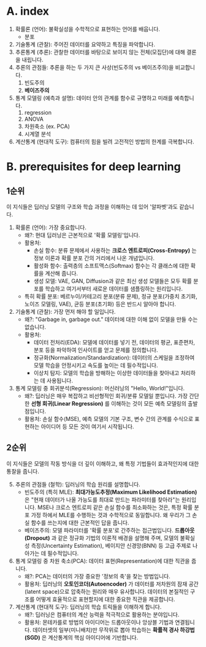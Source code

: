 # A. index

1. 확률론 (언어): 불확실성을 수학적으로 표현하는 언어를 배웁니다.
    - 분포
2. 기술통계 (관찰): 주어진 데이터를 요약하고 특징을 파악합니다.
3. 추론통계 (추론): 관찰한 데이터를 바탕으로 보이지 않는 전체(모집단)에 대해 결론을 내립니다.
4. 추론의 관점들: 추론을 하는 두 가지 큰 사상(빈도주의 vs 베이즈주의)을 비교합니다.
    1. 빈도주의
    2. **베이즈주의**
5. 통계 모델링 (예측과 설명): 데이터 안의 관계를 함수로 규명하고 미래를 예측합니다.
    1. regression
    2. ANOVA
    3. 차원축소 (ex. PCA)
    4. 시계열 분석 
6. 계산통계 (현대적 도구): 컴퓨터의 힘을 빌려 고전적인 방법의 한계를 극복합니다.


# B. prerequisites for deep learning 

## 1순위
이 지식들은 딥러닝 모델의 구조와 학습 과정을 이해하는 데 있어 '알파벳'과도 같습니다.

1. 확률론 (언어): 가장 중요합니다.
    - 왜?: 현대 딥러닝은 근본적으로 '확률 모델링'입니다.
    - 활용처:
        - 손실 함수: 분류 문제에서 사용하는 **크로스 엔트로피(Cross-Entropy)** 는 정보 이론과 확률 분포 간의 거리에서 나온 개념입니다.
        - 활성화 함수: 출력층의 소프트맥스(Softmax) 함수는 각 클래스에 대한 확률을 계산해 줍니다.
        - 생성 모델: VAE, GAN, Diffusion과 같은 최신 생성 모델들은 모두 확률 분포를 학습하고 여기서부터 새로운 데이터를 샘플링하는 원리입니다.
    - 특히 확률 분포: 베르누이/카테고리 분포(분류 문제), 정규 분포(가중치 초기화, 노이즈 모델링, VAE), 균등 분포(초기화) 등은 반드시 알아야 합니다.
2. 기술통계 (관찰): 가장 먼저 해야 할 일입니다.
    - 왜?: "Garbage in, garbage out." 데이터에 대한 이해 없이 모델을 만들 수는 없습니다.
    - 활용처:
        - 데이터 전처리(EDA): 모델에 데이터를 넣기 전, 데이터의 평균, 표준편차, 분포 등을 파악하여 인사이트를 얻고 문제를 정의합니다.
        - 정규화(Normalization/Standardization): 데이터의 스케일을 조정하여 모델 학습을 안정시키고 속도를 높이는 데 필수적입니다.
        - 이상치 탐지: 모델의 학습을 방해하는 이상한 데이터들을 찾아내고 처리하는 데 사용됩니다.
3. 통계 모델링 중 회귀분석(Regression): 머신러닝의 "Hello, World!"입니다.
    - 왜?: 딥러닝은 매우 복잡하고 비선형적인 회귀/분류 모델일 뿐입니다. 가장 간단한 **선형 회귀(Linear Regression)** 를 이해하는 것이 모든 예측 모델링의 출발점입니다.
    - 활용처: 손실 함수(MSE), 예측 모델의 기본 구조, 변수 간의 관계를 수식으로 표현하는 아이디어 등 모든 것이 여기서 시작됩니다.



## 2순위
이 지식들은 모델의 작동 방식을 더 깊이 이해하고, 왜 특정 기법들이 효과적인지에 대한 통찰을 줍니다.

5. 추론의 관점들 (철학): 딥러닝의 학습 원리를 설명합니다.
    - 빈도주의 (특히 MLE): **최대가능도추정(Maximum Likelihood Estimation)** 은 "현재 데이터가 나올 가능도를 최대로 만드는 파라미터를 찾아라"는 원리입니다. MSE나 크로스 엔트로피 같은 손실 함수를 최소화하는 것은, 특정 확률 분포 가정 하에서 MLE를 수행하는 것과 수학적으로 동일합니다. 왜 우리가 그 손실 함수를 쓰는지에 대한 근본적인 답을 줍니다.
    - 베이즈주의: 모델 파라미터를 '확률 분포'로 간주하는 접근법입니다. **드롭아웃(Dropout)** 과 같은 정규화 기법의 이론적 배경을 설명해 주며, 모델의 불확실성 측정(Uncertainty Estimation), 베이지안 신경망(BNN) 등 고급 주제로 나아가는 데 필수적입니다.
4. 통계 모델링 중 차원 축소(PCA): 데이터 표현(Representation)에 대한 직관을 줍니다.
    - 왜?: PCA는 데이터의 가장 중요한 '정보의 축'을 찾는 방법입니다.
    - 활용처: 딥러닝의 **오토인코더(Autoencoder)** 가 데이터를 저차원의 잠재 공간(latent space)으로 압축하는 원리와 매우 유사합니다. 데이터의 본질적인 구조를 어떻게 효율적으로 표현할지에 대한 중요한 직관을 제공합니다.
6. 계산통계 (현대적 도구): 딥러닝의 학습 트릭들을 이해하게 합니다.
    - 왜?: 딥러닝은 컴퓨터의 계산 능력을 적극적으로 활용하는 분야입니다.
    - 활용처: 몬테카를로 방법의 아이디어는 드롭아웃이나 앙상블 기법과 연결됩니다. 데이터셋의 일부(미니배치)만 무작위로 뽑아 학습하는 **확률적 경사 하강법(SGD)** 은 계산통계의 핵심 아이디어에 기반합니다.

